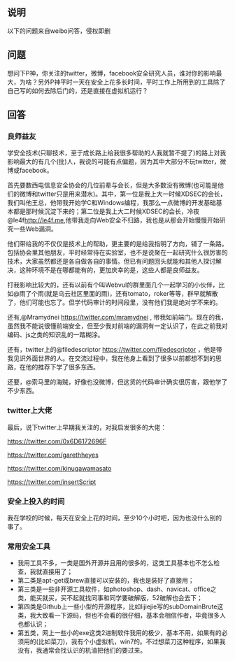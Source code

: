 ## 说明
以下的问题来自weibo问答，侵权即删

## 问题
想问下P神，你关注的twitter，微博，facebook安全研究人员，谁对你的影响最大，为啥？另外P神平时一天在安全上花多长时间，平时工作上所用到的工具除了自己写的如何去除后门的，还是直接在虚拟机运行？

## 回答
### 良师益友
学安全技术(只聊技术，至于成长路上给我很多帮助的人我就暂不提了)的路上对我影响最大的有几个(批)人，我说的可能有点偏题，因为其中大部分不玩twitter，微博或facebook。

首先要数西电信息安全协会的几位前辈与会长，但是大多数没有微博(也可能是他们的微博和twitter只是用来潜水)。其中，第一位是我上大一时候XDSEC的会长，我们叫他王总，他带我开始学C和Windows编程，我那么一点微博的开发基础基本都是那时候沉淀下来的；第二位是我上大二时候XDSEC的会长，冷夜@le4f<http://le4f.me>,他带我走向Web安全不归路，我也是从那会开始慢慢开始研究一些Web漏洞。

他们带给我的不仅仅是技术上的帮助，更主要的是给我指明了方向，铺了一条路。包括协会里其他朋友，平时经常待在实验室，也不是说聚在一起研究什么很厉害的技术，大家虽然都还是各自做各自的事情。但已有问题回头就能和其他人探讨解决，这种环境不是在哪都能有的，更加庆幸的是，这些人都是良师益友。

打我影响比较大的，还有以前有个叫Webvul的群里面几个一起学习的小伙伴，比如@雨了个雨(就是乌云社区里面的雨)，还有tomato，roker等等，群早就解散了，他们可能也忘了。但学代码审计的时间段里，没有他们我是绝对学不来的。

还有,@Mramydnei https://twitter.com/mramydnei , 带我如前端门。现在的我，虽然我不能说很懂前端安全，但至少我对前端的漏洞有一定认识了，在此之前我对编码、js之类的知识乱的一踏糊涂。

还有，twitter上的@filedescriptor https://twitter.com/filedescriptor ，他是带我见识外面世界的人。在交流过程中，我在他身上看到了很多以前都想不到的思路，在他的推荐下学了很多东西。

还要，@索马里的海贼，好像也没微博，但这货的代码审计确实很厉害，跟他学了不少东西。

### twitter上大佬 
最后，说下twitter上早期我关注的，对我启发很多的大佬：

https://twitter.com/0x6D6172696F

https://twitter.com/garethheyes

https://twitter.com/kinugawamasato

https://twitter.com/insertScript

### 安全上投入的时间
我在学校的时候，每天在安全上花的时间，至少10个小时吧，因为也没什么别的事了。

### 常用安全工具
- 我用工具不多，一类是国外开源并且用的很多的，这类工具基本也不怎么检查，我就直接用了；
- 第二类是apt-get或brew直接可以安装的，我也是装好了直接用；
- 第三类是一些非开源工具软件，如photoshop、dash、navicat、office之类，能买就买，买不起就找同事和同学要破解版，52破解也会去下；
- 第四类是Github上一些小型的开源程序，比如lijiejie写的subDomainBrute这类，我大致看一下源码，但也不会看的很仔细，基本会相信作者，毕竟很多人也都认识；
- 第五类，网上一些小的exe这类2进制软件我用的极少，基本不用，如果有的必须用的(比如菜刀)，我有个小虚拟机，win7的。不过想菜刀这种程序，如果我没有，我通常会找认识的机油把他们的要过来。
